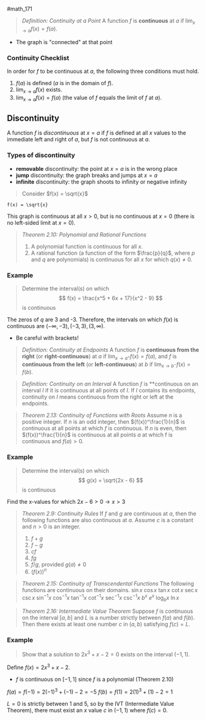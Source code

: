 #math_171 

> *Definition: Continuity at a Point*
> A function $f$ is **continuous** at $a$ if $\lim_{x \to a} f(x) = f(a).$

- The graph is "connected" at that point

### Continuity Checklist

In order for $f$ to be continuous at $a$, the following three conditions must hold.

1. $f(a)$ is defined ($a$ is in the domain of $f$).
2. $\lim_{x \to a} f(x)$ exists.
3. $\lim_{x \to a} f(x) = f(a)$ (the value of $f$ equals the limit of $f$ at $a$).

## Discontinuity

A function $f$ is *discontinuous* at $x = a$ if $f$ is defined at all $x$ values to the immediate left and right of $a$, but $f$ is not continuous at $a$.

### Types of discontinuity

- **removable** discontinuity: the point at $x = a$ is in the wrong place
- **jump** discontinuity: the graph breaks and jumps at $x = a$
- **infinite** discontinuity: the graph shoots to infinity or negative infinity

> Consider $f(x) = \sqrt{x}$

```desmos-graph
f(x) = \sqrt{x}
```

This graph is continuous at all $x > 0$, but is no continuous at $x = 0$ (there is no left-sided limit at $x = 0$).

> *Theorem 2.10: Polynomial and Rational Functions*
> 1. A polynomial function is continuous for all $x$.
> 2. A rational function (a function of the form $\frac{p}{q}$, where $p$ and $q$ are polynomials) is continuous for all $x$ for which $q(x) \neq 0.$

### Example

> Determine the interval(s) on which
> $$ f(x) = \frac{x^5 + 6x + 17}{x^2 - 9} $$
> is continuous

The zeros of $q$ are 3 and -3. Therefore, the intervals on which $f(x)$ is continuous are $(-\infty, -3), (-3, 3), (3, \infty)$.

- Be careful with brackets!

> *Definition: Continuity at Endpoints*
> A function $f$ is **continuous from the right** (or **right-continuous**) at $a$ if $\lim_{x \to a^+} f(x) = f(a)$, and $f$ is **continuous from the left** (or **left-continuous**) at $b$ if $\lim_{x \to b^-} f(x) = f(b)$.

> *Definition: Continuity on an Interval*
> A function $f$ is **continuous on an interval $I$ if it is continuous at all points of $I$. If $I$ contains its endpoints, continuity on $I$ means continuous from the right or left at the endpoints.

> *Theorem 2.13: Continuity of Functions with Roots*
> Assume $n$ is a positive integer. If $n$ is an odd integer, then $(f(x))^\frac{1}{n}$ is continuous at all points at which $f$ is continuous.
> If $n$ is even, then $(f(x))^\frac{1}{n}$ is continuous at all points $a$ at which f is continuous and $f(a) > 0$.

### Example

> Determine the interval(s) on which
> $$ g(x) = \sqrt{2x - 6} $$
> is continuous

Find the x-values for which $2x - 6 > 0 \rightarrow x > 3$

> *Theorem 2.9: Continuity Rules*
> If $f$ and $g$ are continuous at $a$, then the following functions are also continuous at $a$. Assume $c$ is a constant and $n > 0$ is an integer.
> 1. $f + g$
> 2. $f - g$
> 3. $cf$
> 4. $fg$
> 5. $f / g$, provided $g(a) \neq 0$
> 6. $(f(x))^n$

> *Theorem 2.15: Continuity of Transcendental Functions*
> The following functions are continuous on their domains.
> $\sin x$ $\cos x$ $\tan x$ $\cot x$ $\sec x$ $\csc x$
> $\sin^{-1} x$ $\cos^{-1} x$ $\tan^{-1} x$ $\cot^{-1} x$ $\sec^{-1} x$ $\csc^{-1} x$
> $b^x$ $e^x$ $\log_b x$ $\ln x$

> *Theorem 2.16: Intermediate Value Theorem*
> Suppose $f$ is continuous on the interval $[a, b]$ and $L$ is a number strictly between $f(a)$ and $f(b)$. Then there exists at least one number $c$ in $(a, b)$ satisfying $f(c) = L$.

### Example

> Show that a solution to $2x^3 + x - 2 = 0$ exists on the interval $(-1, 1)$.

Define $f(x) = 2x^3 + x - 2$.
- $f$ is continuous on $[-1, 1]$ since $f$ is a polynomial (Theorem 2.10)

$f(a) = f(-1) = 2(-1)^3 + (-1) - 2 = -5$
$f(b) = f(1) = 2(1)^3 + (1) - 2 = 1$

$L = 0$ is strictly between 1 and 5, so by the IVT (Intermediate Value Theorem), there must exist an $x$ value $c$ in $(-1, 1)$ where $f(c) = 0$.